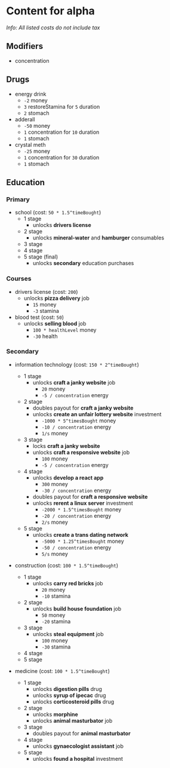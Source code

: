# Content for alpha

*Info: All listed costs do not include tax*

## Modifiers
- concentration

## Drugs

- energy drink
  - `-2` money
  - `3` restoreStamina for `5` duration
  - `2` stomach
- adderall
  - `-50` money
  - `1` concentration for `10` duration
  - `1` stomach
- crystal meth
  - `-25` money
  - `1` concentration for `30` duration
  - `1` stomach

## Education

### Primary
- school (cost: `50 * 1.5^timeBought`)
  - 1 stage
    - unlocks **drivers license**
  - 2 stage
    - unlocks **mineral-water** and **hamburger** consumables
  - 3 stage
  - 4 stage
  - 5 stage (final)
    - unlocks **secondary** education purchases

### Courses
- drivers license (cost: `200`)
  - unlocks **pizza delivery** job
    - `15` money
    - `-3` stamina
- blood test (cost: `50`)
  - unlocks **selling blood** job
    - `100 * healthLevel` money
    - `-30` health

### Secondary
- information technology (cost: `150 * 2^timeBought`)
  - 1 stage
    - unlocks **craft a janky website** job
      - `20` money
      - `-5 / concentration` energy
  - 2 stage
    - doubles payout for **craft a janky website**
    - unlocks **create an unfair lottery website** investment
      - `-1000 * 5^timesBought` money
      - `-10 / concentration` energy
      - `1/s` money
  - 3 stage
    - locks **craft a janky website**
    - unlocks **craft a responsive website** job
      - `100` money
      - `-5 / concentration` energy
  - 4 stage
    - unlocks **develop a react app**
      - `300` money
      - `-30 / concentration` energy
    - doubles payout for **craft a responsive website**
    - unlocks **rerent a linux server** investment
      - `-2000 * 1.5^timesBought` money
      - `-20 / concentration` energy
      - `2/s` money
  - 5 stage
    - unlocks **create a trans dating network**
      - `-5000 * 1.25^timesBought` money
      - `-50 / concentration` energy
      - `5/s` money

- construction (cost: `100 * 1.5^timeBought`)
  - 1 stage
    - unlocks **carry red bricks** job
      - `20` money
      - `-10` stamina
  - 2 stage
    - unlocks **build house foundation** job
      - `50` money
      - `-20` stamina
  - 3 stage
    - unlocks **steal equipment** job
      - `100` money
      - `-30` stamina
  - 4 stage
  - 5 stage

- medicine (cost: `100 * 1.5^timeBought`)
  - 1 stage
    - unlocks **digestion pills** drug
    - unlocks **syrup of ipecac** drug
    - unlocks **corticosteroid pills** drug
  - 2 stage
    - unlocks **morphine**
    - unlocks **animal masturbator** job
  - 3 stage
    - doubles payout for **animal masturbator**
  - 4 stage
    - unlocks **gynaecologist assistant** job
  - 5 stage
    - unlocks **found a hospital** investment